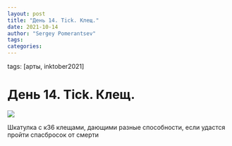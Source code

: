 ```yaml
---
layout: post
title: "День 14. Tick. Клещ."
date: 2021-10-14
author: "Sergey Pomerantsev"
tags:
categories:
---
```

tags: [арты, inktober2021]

# День 14. Tick. Клещ.

![](/images/_inktober21-14.jpg)

Шкатулка с к36 клещами, дающими разные способности, если удастся пройти спасбросок от смерти
